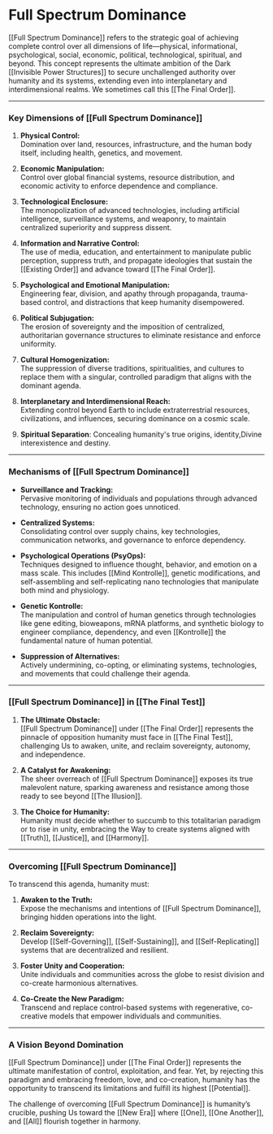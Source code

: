 # Full Spectrum Dominance

[[Full Spectrum Dominance]] refers to the strategic goal of achieving complete control over all dimensions of life—physical, informational, psychological, social, economic, political, technological, spiritual, and beyond. This concept represents the ultimate ambition of the Dark [[Invisible Power Structures]] to secure unchallenged authority over humanity and its systems, extending even into interplanetary and interdimensional realms. We sometimes call this [[The Final Order]]. 

---

### **Key Dimensions of [[Full Spectrum Dominance]]**

1. **Physical Control:**  
    Domination over land, resources, infrastructure, and the human body itself, including health, genetics, and movement.
    
2. **Economic Manipulation:**  
    Control over global financial systems, resource distribution, and economic activity to enforce dependence and compliance.
    
3. **Technological Enclosure:**  
    The monopolization of advanced technologies, including artificial intelligence, surveillance systems, and weaponry, to maintain centralized superiority and suppress dissent.
    
4. **Information and Narrative Control:**  
    The use of media, education, and entertainment to manipulate public perception, suppress truth, and propagate ideologies that sustain the [[Existing Order]] and advance toward [[The Final Order]]. 
    
5. **Psychological and Emotional Manipulation:**  
    Engineering fear, division, and apathy through propaganda, trauma-based control, and distractions that keep humanity disempowered.
    
6. **Political Subjugation:**  
    The erosion of sovereignty and the imposition of centralized, authoritarian governance structures to eliminate resistance and enforce uniformity.
    
7. **Cultural Homogenization:**  
    The suppression of diverse traditions, spiritualities, and cultures to replace them with a singular, controlled paradigm that aligns with the dominant agenda.
    
8. **Interplanetary and Interdimensional Reach:**  
    Extending control beyond Earth to include extraterrestrial resources, civilizations, and influences, securing dominance on a cosmic scale.
    
9. **Spiritual Separation**: 
	Concealing humanity's true origins, identity,Divine interexistence and destiny. 
    

---

### **Mechanisms of [[Full Spectrum Dominance]]**

- **Surveillance and Tracking:**  
    Pervasive monitoring of individuals and populations through advanced technology, ensuring no action goes unnoticed.
    
- **Centralized Systems:**  
    Consolidating control over supply chains, key technologies, communication networks, and governance to enforce dependency.
    
- **Psychological Operations (PsyOps):**  
    Techniques designed to influence thought, behavior, and emotion on a mass scale. This includes [[Mind Kontrolle]], genetic modifications, and self-assembling and self-replicating nano technologies that manipulate both mind and physiology. 
    
- **Genetic Kontrolle:**  
	The manipulation and control of human genetics through technologies like gene editing, bioweapons, mRNA platforms, and synthetic biology to engineer compliance, dependency, and even [[Kontrolle]] the fundamental nature of human potential.
    
- **Suppression of Alternatives:**  
    Actively undermining, co-opting, or eliminating systems, technologies, and movements that could challenge their agenda.
    

---

### **[[Full Spectrum Dominance]] in [[The Final Test]]**

1. **The Ultimate Obstacle:**  
    [[Full Spectrum Dominance]] under [[The Final Order]] represents the pinnacle of opposition humanity must face in [[The Final Test]], challenging Us to awaken, unite, and reclaim sovereignty, autonomy, and independence.
    
2. **A Catalyst for Awakening:**  
    The sheer overreach of [[Full Spectrum Dominance]] exposes its true malevolent nature, sparking awareness and resistance among those ready to see beyond [[The Illusion]].
    
3. **The Choice for Humanity:**  
    Humanity must decide whether to succumb to this totalitarian paradigm or to rise in unity, embracing the Way to create systems aligned with [[Truth]], [[Justice]], and [[Harmony]].
    

---

### **Overcoming [[Full Spectrum Dominance]]**

To transcend this agenda, humanity must:

1. **Awaken to the Truth:**  
    Expose the mechanisms and intentions of [[Full Spectrum Dominance]], bringing hidden operations into the light.
    
2. **Reclaim Sovereignty:**  
    Develop [[Self-Governing]], [[Self-Sustaining]], and [[Self-Replicating]] systems that are decentralized and resilient.
    
3. **Foster Unity and Cooperation:**  
    Unite individuals and communities across the globe to resist division and co-create harmonious alternatives.
    
4. **Co-Create the New Paradigm:**  
    Transcend and replace control-based systems with regenerative, co-creative models that empower individuals and communities.
    

---

### **A Vision Beyond Domination**

[[Full Spectrum Dominance]] under [[The Final Order]] represents the ultimate manifestation of control, exploitation, and fear. Yet, by rejecting this paradigm and embracing freedom, love, and co-creation, humanity has the opportunity to transcend its limitations and fulfill its highest [[Potential]].   

The challenge of overcoming [[Full Spectrum Dominance]] is humanity’s crucible, pushing Us toward the [[New Era]] where [[One]], [[One Another]], and [[All]] flourish together in harmony.